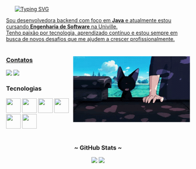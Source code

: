 <!-- TITLE -->
<div id="user-content-toc">
  <ul align="left">  
     <a href="https://git.io/typing-svg">
     <img src="https://readme-typing-svg.demolab.com?font=Fira+Code&weight=500&size=22&pause=1000&color=56118a&left=true&Left=true&random=false&width=524&lines=Ola,+eu+sou+a+Nicoly." alt="Typing SVG">
  </ul>
</div>
       
<p>Sou desenvolvedora backend com foco em <strong>Java</strong> e atualmente estou cursando <strong>Engenharia de Software</strong> na Univille. <br>
Tenho paixão por tecnologia, aprendizado contínuo e estou sempre em busca de novos desafios que me ajudem a crescer profissionalmente.</p>

#

<img align="right" alt="CAT GIF" height="180px" src="cat2.gif">

<h3 align="left">Contatos</h3>

<div>
  <p "ㅤ"></p>
  <a href="mailto:nicolyottdev@gmail.com" target="_blank"><img width="8.8%" src="https://img.shields.io/badge/Gmail-D14836?style=for-the-badge&logo=gmail&logoColor=white&color=56118a" target="_blank"></a>
  <a href="https://www.linkedin.com/in/nicolyottdev/" target="_blank"><img width="8.8%" src="https://img.shields.io/badge/LinkedIn-0077B5?style=for-the-badge&logo=linkedin&logoColor=white&color=56118a" target="_blank"></a>
</div>

<!-- FERRAMENTAS -->
<h3>Tecnologias</h3>
<div align="left">
  <img src="https://cdn.jsdelivr.net/gh/devicons/devicon/icons/java/java-original.svg" width="40" height="40"/>
  <img src="https://cdn.jsdelivr.net/gh/devicons/devicon/icons/spring/spring-original.svg" width="40" height="40"/>
<!--   <img src="https://cdn.jsdelivr.net/gh/devicons/devicon/icons/vscode/vscode-original.svg" width="40" height="40"/> -->
<!--   <img src="https://cdn.jsdelivr.net/gh/devicons/devicon/icons/python/python-original.svg" width="40" height="40"/>  -->
  <img src="https://cdn.jsdelivr.net/gh/devicons/devicon/icons/javascript/javascript-original.svg" width="40" height="40"/>
  <img src="https://cdn.jsdelivr.net/gh/devicons/devicon/icons/html5/html5-original.svg" width="40" height="40"/>
  <img src="https://cdn.jsdelivr.net/gh/devicons/devicon/icons/css3/css3-original.svg" width="40" height="40"/>
  <img src="https://cdn.jsdelivr.net/gh/devicons/devicon/icons/react/react-original.svg" width="40" height="40"/>
</div>

#

<h3 align="center">~ GitHub Stats ~</h3>

<div style="text-align: center;" align="center">
  <img height="150em" src="https://github-readme-stats.vercel.app/api/top-langs/?username=ottnicoly&layout=compact&langs_count=7&theme=midnight-purple&height=25&hide=issues"/> 
  <img height="150em" src="https://github-readme-stats.vercel.app/api?username=ottnicoly&show_icons=true&theme=midnight-purple&include_all_commits=true&count_private=true&height=25&hide=issues&layout=compact"/>
</div>
